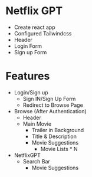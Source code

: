 # Netflix GPT

- Create react app
- Configured Tailwindcss
- Header
- Login Form
- Sign up Form

# Features

- Login/Sign up
  - Sign IN/Sign Up Form
  - Redirect to Browse Page
- Browse (After Authentication)
  - Header
  - Main Movie
    - Trailer in Background
    - Title & Description
    - Movie Suggestions
      - Movie Lists \* N
- NetflixGPT
  - Search Bar
    - Movie Suggestions
